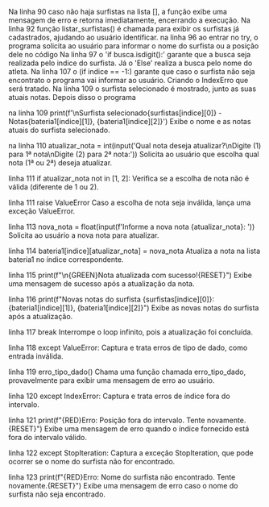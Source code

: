 Na linha 90 caso não haja surfistas na lista [], a função exibe uma mensagem de erro e retorna imediatamente, encerrando a execução.
Na linha 92  função listar_surfistas() é chamada para exibir os surfistas já cadastrados, ajudando ao usuário identificar.
na linha 96 ao entrar no try, o programa solicita ao usuário para informar o nome do surfista ou a posição dele no código
Na linha 97 o 'if busca.isdigit():' garante que a busca seja realizada pelo indice do surfista. Já o 'Else' realiza a busca pelo nome do atleta.
Na linha 107 o (if indice == -1:) garante que caso o surfista não seja encontrato o programa vai informar ao usuário. Criando o IndexErro que será tratado.
Na linha 109 o surfista selecionado é mostrado, junto as suas atuais notas. Depois disso o programa 

na linha 109 print(f'\nSurfista selecionado{surfistas[indice][0]} - Notas{bateria1[indice][1]}, {bateria1[indice][2]}')
Exibe o nome e as notas atuais do surfista selecionado.

na linha 110 atualizar_nota = int(input('Qual nota deseja atualizar?\nDigite (1) para 1ª nota\nDigite (2) para 2ª nota:'))
Solicita ao usuário que escolha qual nota (1ª ou 2ª) deseja atualizar.

linha 111 if atualizar_nota not in [1, 2]:
Verifica se a escolha de nota não é válida (diferente de 1 ou 2).

linha 111 raise ValueError
Caso a escolha de nota seja inválida, lança uma exceção ValueError.

linha 113 nova_nota = float(input(f'Informe a nova nota {atualizar_nota}: '))
Solicita ao usuário a nova nota para atualizar.

linha 114 bateria1[indice][atualizar_nota] = nova_nota
Atualiza a nota na lista bateria1 no índice correspondente.

linha 115 print(f"\n{GREEN}Nota atualizada com sucesso!{RESET}")
Exibe uma mensagem de sucesso após a atualização da nota.

linha 116 print(f"Novas notas do surfista {surfistas[indice][0]}: {bateria1[indice][1]}, {bateria1[indice][2]}")
Exibe as novas notas do surfista após a atualização.

linha 117 break
Interrompe o loop infinito, pois a atualização foi concluída.

linha 118 except ValueError:
Captura e trata erros de tipo de dado, como entrada inválida.

linha 119 erro_tipo_dado()
Chama uma função chamada erro_tipo_dado, provavelmente para exibir uma mensagem de erro ao usuário.

linha 120 except IndexError:
Captura e trata erros de índice fora do intervalo.

linha 121 print(f"{RED}Erro: Posição fora do intervalo. Tente novamente.{RESET}")
Exibe uma mensagem de erro quando o índice fornecido está fora do intervalo válido.

linha 122 except StopIteration:
Captura a exceção StopIteration, que pode ocorrer se o nome do surfista não for encontrado.

linha 123 print(f"{RED}Erro: Nome do surfista não encontrado. Tente novamente.{RESET}")
Exibe uma mensagem de erro caso o nome do surfista não seja encontrado.